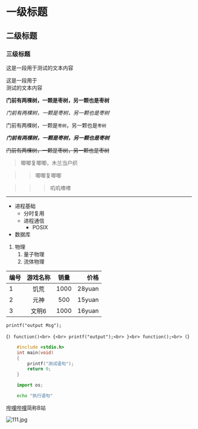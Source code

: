 # 一级标题

## 二级标题

### 三级标题


这是一段用于测试的文本内容

这是一段用于<br>测试的文本内容

**门前有两棵树，一颗是枣树，另一颗也是枣树**

*门前有两棵树，一颗是枣树，另一颗也是枣树*


门前有两棵树，一颗是`枣树`，另一颗也是`枣树`

***门前有两棵树，一颗是枣树，另一颗也是枣树***

~~门前有两棵树，一颗是枣树，另一颗也是枣树~~

> 唧唧复唧唧，木兰当户织

>> 唧唧复唧唧

>>> 叽叽喳喳

*****

* 进程基础
  * 分时复用
  * 进程通信
    * POSIX
* 数据库

1. 物理
   1. 量子物理
   2. 流体物理




编号|游戏名称|销量|价格
---|:--:|:--:|---:
1|饥荒|1000|28yuan
2|元神|500|15yuan
3|文明6|1000|16yuan


`printf("output Msg");`

(```)
	function()<br>
	{<br>
	printf("output");<br>
	}<br>
	function();<br>
(```)


```c
	#include <stdio.h>
	int main(void)
	{
		printf("测试语句");
		return 0;
	}
```


```python
	import os;
```

```bash
	echo "执行语句"
```

[哔哩哔哩](https://www.bilibili.com "点击进入B站")简称B站

![111.jpg](http://m.qpic.cn/psc?/V51AZSUj10J7eq0t8yfV4D7yyQ3EcQj1/bqQfVz5yrrGYSXMvKr.cqao0FTQE88NIVcAFddrWRyytrh5LSxedgfxXQ7LdxHEX8Ao*d5W1ZwmpBLuu23cv*3zX4TGisQclOyPLdPik3O0!/b&bo=7ABqAQAAAAABB6c!&rf=viewer_4 "图片描述")







